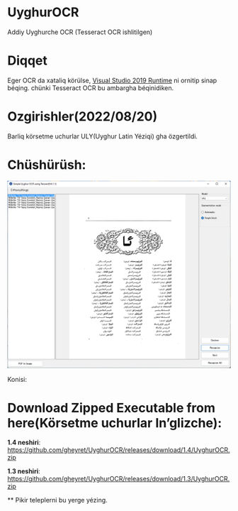 # UyghurOCR
Addiy Uyghurche OCR (Tesseract OCR ishlitilgen)

# Diqqet
Eger OCR da xataliq körülse, [ Visual Studio 2019 Runtime](https://support.microsoft.com/en-us/topic/the-latest-supported-visual-c-downloads-2647da03-1eea-4433-9aff-95f26a218cc0) ni ornitip sinap béqing. chünki Tesseract OCR bu ambargha béqinidiken.

# Ozgirishler(2022/08/20)
Barliq körsetme uchurlar ULY(Uyghur Latin Yéziqi) gha özgertildi.

# Chüshürüsh:

<p>
  <img src="./uocr.png"/>
</p>

Konisi:
# Download Zipped Executable from here(Körsetme uchurlar In’glizche):
**1.4 neshiri**: https://github.com/gheyret/UyghurOCR/releases/download/1.4/UyghurOCR.zip

**1.3 neshiri**: https://github.com/gheyret/UyghurOCR/releases/download/1.3/UyghurOCR.zip

** Pikir teleplerni bu yerge yézing.
